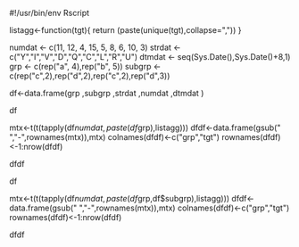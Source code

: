 #!/usr/bin/env Rscript

listagg<-function(tgt){
  return (paste(unique(tgt),collapse=","))
}

numdat <- c(11, 12, 4, 15, 5, 8, 6, 10, 3)
strdat <- c("Y","I","V","D","Q","C","L","R","U")
dtmdat <- seq(Sys.Date(),Sys.Date()+8,1)
grp <- c(rep("a", 4),rep("b", 5))
subgrp <- c(rep("c",2),rep("d",2),rep("c",2),rep("d",3))

df<-data.frame(grp
           ,subgrp
           ,strdat
           ,numdat
           ,dtmdat
)

df

mtx<-t(t(tapply(df$numdat,paste(df$grp),listagg)))
dfdf<-data.frame(gsub(" ","-",rownames(mtx)),mtx)
colnames(dfdf)<-c("grp","tgt")
rownames(dfdf)<-1:nrow(dfdf)

dfdf

df

mtx<-t(t(tapply(df$numdat,paste(df$grp,df$subgrp),listagg)))
dfdf<-data.frame(gsub(" ","-",rownames(mtx)),mtx)
colnames(dfdf)<-c("grp","tgt")
rownames(dfdf)<-1:nrow(dfdf)

dfdf
